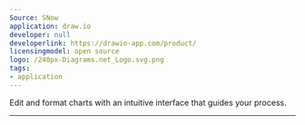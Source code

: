 ```yaml
---
Source: SNow
application: draw.io
developer: null
developerlink: https://drawio-app.com/product/
licensingmodel: open source
logo: /240px-Diagrams.net_Logo.svg.png
tags:
- application
---
```

Edit and format charts with an intuitive interface that guides your process. 

---
